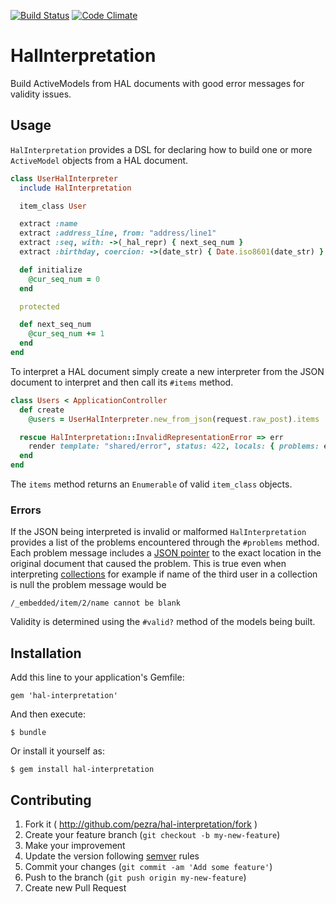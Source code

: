 [![Build Status](https://travis-ci.org/pezra/hal-interpretation.png?branch=master)](https://travis-ci.org/pezra/hal-interpretation)
[![Code Climate](https://codeclimate.com/github/pezra/hal-interpretation.png)](https://codeclimate.com/github/pezra/hal-interpretation)

# HalInterpretation

Build ActiveModels from HAL documents with good error messages
for validity issues.

## Usage

`HalInterpretation` provides a DSL for declaring how to build one or
more `ActiveModel` objects from a HAL document.

```ruby
class UserHalInterpreter
  include HalInterpretation

  item_class User

  extract :name
  extract :address_line, from: "address/line1"
  extract :seq, with: ->(_hal_repr) { next_seq_num }
  extract :birthday, coercion: ->(date_str) { Date.iso8601(date_str) } 

  def initialize
    @cur_seq_num = 0
  end

  protected

  def next_seq_num
    @cur_seq_num += 1
  end
end
```

To interpret a HAL document simply create a new interpreter from the
JSON document to interpret and then call its `#items` method.

```ruby
class Users < ApplicationController
  def create
    @users = UserHalInterpreter.new_from_json(request.raw_post).items

  rescue HalInterpretation::InvalidRepresentationError => err
    render template: "shared/error", status: 422, locals: { problems: err.problems }
  end
end
```

The `items` method returns an `Enumerable` of valid `item_class` objects.

### Errors

 If the JSON being interpreted is invalid or malformed
`HalInterpretation` provides a list of the problems encountered
through the `#problems` method. Each problem message includes a
[JSON pointer][] to the exact location in the original document that
caused the problem. This is true even when interpreting
[collections][] for example if name of the third user in a collection
is null the problem message would be

    /_embedded/item/2/name cannot be blank

Validity is determined using the `#valid?` method of the models being
built.


## Installation

Add this line to your application's Gemfile:

    gem 'hal-interpretation'

And then execute:

    $ bundle

Or install it yourself as:

    $ gem install hal-interpretation

## Contributing

1. Fork it ( http://github.com/pezra/hal-interpretation/fork )
2. Create your feature branch (`git checkout -b my-new-feature`)
3. Make your improvement
4. Update the version following [semver][] rules
5. Commit your changes (`git commit -am 'Add some feature'`)
6. Push to the branch (`git push origin my-new-feature`)
7. Create new Pull Request


[semver]: http://semver.org/
[json pointer]: http://tools.ietf.org/html/rfc6901
[collections]: https://tools.ietf.org/html/rfc6573